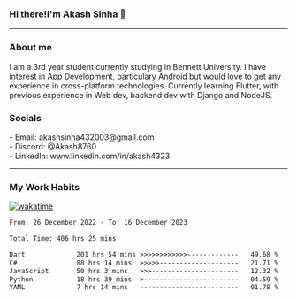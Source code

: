 <h3>Hi there!I'm Akash Sinha 👋</h3>

--- 

<h3>About me</h3>
I am a 3rd year student currently studying in Bennett University. I have interest in App Development, particulary Android but would love to get any experience in cross-platform technologies. Currently learning Flutter, with previous experience in Web dev, backend dev with Django and NodeJS.

<h3>Socials</h3>
 - Email: akashsinha432003@gmail.com<br>
 - Discord: @Akash8760<br>
 - LinkedIn: www.linkedin.com/in/akash4323<br>


---

<h3>My Work Habits</h3>

[![wakatime](https://wakatime.com/badge/user/938b2951-49cf-4810-9b9e-c17cde3d3343.svg)](https://wakatime.com/@938b2951-49cf-4810-9b9e-c17cde3d3343)

<!--START_SECTION:waka-->

```txt
From: 26 December 2022 - To: 16 December 2023

Total Time: 406 hrs 25 mins

Dart             201 hrs 54 mins >>>>>>>>>>>>-------------   49.68 %
C#               88 hrs 14 mins  >>>>>--------------------   21.71 %
JavaScript       50 hrs 3 mins   >>>----------------------   12.32 %
Python           18 hrs 39 mins  >------------------------   04.59 %
YAML             7 hrs 14 mins   -------------------------   01.78 %
```

<!--END_SECTION:waka-->

